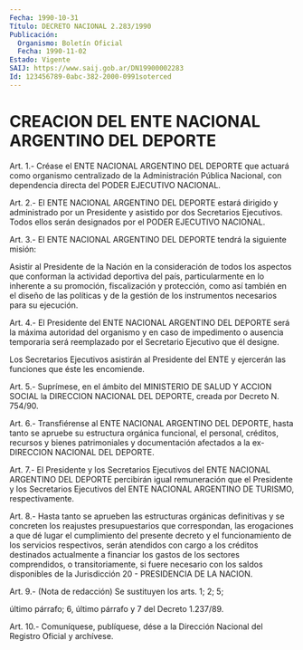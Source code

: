 ```yaml
---
Fecha: 1990-10-31
Título: DECRETO NACIONAL 2.283/1990
Publicación:
  Organismo: Boletín Oficial
  Fecha: 1990-11-02
Estado: Vigente
SAIJ: https://www.saij.gob.ar/DN19900002283
Id: 123456789-0abc-382-2000-0991soterced
---
```

# CREACION DEL ENTE NACIONAL ARGENTINO DEL DEPORTE

<a id="1"></a>
Art.  1.-  Créase  el  ENTE NACIONAL ARGENTINO DEL DEPORTE que actuará como organismo centralizado  de  la  Administración Pública Nacional,  con  dependencia  directa del PODER EJECUTIVO  NACIONAL.

<a id="2"></a>
Art. 2.- El ENTE NACIONAL ARGENTINO DEL DEPORTE estará dirigido y administrado  por  un  Presidente  y asistido por dos Secretarios Ejecutivos. Todos ellos serán designados  por  el  PODER  EJECUTIVO NACIONAL.

<a id="3"></a>
Art.  3.-  El  ENTE  NACIONAL  ARGENTINO DEL DEPORTE tendrá la siguiente misión:

Asistir al Presidente de la Nación en  la  consideración  de  todos los  aspectos  que  conforman  la  actividad  deportiva  del  país, particularmente  en  lo  inherente  a su promoción, fiscalización y protección, como así también en el diseño  de las políticas y de la gestión  de  los  instrumentos  necesarios  para    su   ejecución.

<a id="4"></a>
Art. 4.- El Presidente del ENTE NACIONAL ARGENTINO DEL DEPORTE será la  máxima  autoridad del organismo y en caso de impedimento o ausencia temporaria  será  reemplazado  por el Secretario Ejecutivo que él designe.

Los  Secretarios  Ejecutivos  asistirán al Presidente  del  ENTE  y ejercerán las funciones que éste les encomiende.

<a id="5"></a>
Art.  5.-  Suprímese,  en  el ámbito del MINISTERIO DE SALUD Y ACCION  SOCIAL  la  DIRECCION  NACIONAL  DEL  DEPORTE,  creada  por Decreto N. 754/90.

<a id="6"></a>
Art. 6.- Transfiérense al ENTE NACIONAL ARGENTINO DEL DEPORTE, hasta  tanto  se  apruebe  su  estructura  orgánica  funcional,  el personal, créditos, recursos y bienes patrimoniales y documentación  afectados  a  la  ex-DIRECCION NACIONAL DEL DEPORTE.

<a id="7"></a>
Art.  7.-  El Presidente y los Secretarios Ejecutivos del ENTE NACIONAL ARGENTINO  DEL  DEPORTE  percibirán igual remuneración que el  Presidente  y  los  Secretarios Ejecutivos  del  ENTE  NACIONAL ARGENTINO DE TURISMO, respectivamente.

<a id="8"></a>
Art.  8.-  Hasta  tanto  se aprueben las estructuras orgánicas definitivas  y  se  concreten  los  reajustes  presupuestarios  que correspondan, las erogaciones a  que  dé  lugar el cumplimiento del presente decreto y el funcionamiento de los  servicios respectivos, serán atendidos con cargo a los créditos destinados  actualmente  a financiar los gastos de los sectores comprendidos, o transitoriamente,  si fuere necesario con los saldos disponibles de la Jurisdicción 20 - PRESIDENCIA DE LA NACION.

<a id="9"></a>
Art.  9.- (Nota de redacción) Se sustituyen los arts. 1; 2; 5;

último párrafo;  6,  último  párrafo  y  7  del  Decreto  1.237/89.

<a id="10"></a>
Art. 10.- Comuníquese, publíquese, dése a la Dirección Nacional del Registro Oficial y archívese.